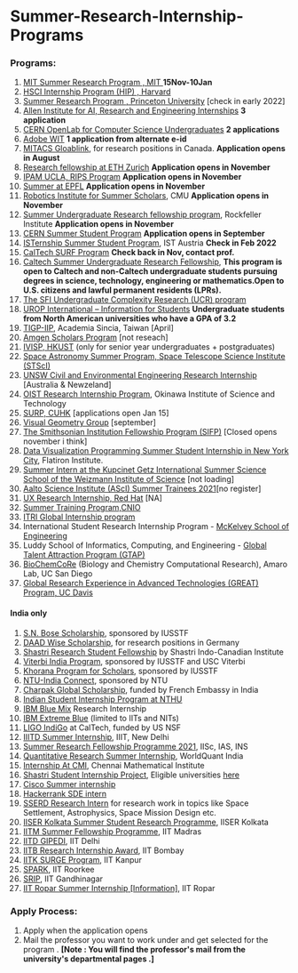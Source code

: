 # Summer-Research-Internship-Programs

### Programs:
1.  [MIT Summer Research Program , MIT ](https://oge.mit.edu/graddiversity/msrp/) **15Nov-10Jan**
1.   [HSCI Internship Program (HIP) , Harvard](https://hsci.harvard.edu/research/hsci-internship-program-hip)
2.   [Summer Research Program , Princeton University](https://undergraduateresearch.princeton.edu/programs/summer-programs?field_princeton_status_eligibili_value=Non-Princeton+undergrads&field_class_year_eligibility_value=Juniors&field_division_value=Engineering) [check in early 2022]
3.  [Allen Institute for AI, Research and Engineering Internships](https://allenai.org/internships) **3 application**
4.  [CERN OpenLab for Computer Science Undergraduates](https://openlab.cern/education) **2 applications**
5.  [Adobe WIT](https://research.adobe.com/forms/adobe-india-women-in-technology-scholarship/) **1 application from alternate e-id**
6.  [MITACS Gloablink](https://www.mitacs.ca/en/programs/globalink/globalink-research-internship), for research positions in Canada. **Application opens in August**
7.  [Research fellowship at ETH Zurich](https://www.inf.ethz.ch/studies/summer-research-fellowship.html) **Application opens in November**
8.  [IPAM UCLA, RIPS Program](http://www.ipam.ucla.edu/programs/student-research-programs/) **Application opens in November**
9.  [Summer at EPFL](https://summer.epfl.ch/) **Application opens in November**
10.  [Robotics Institute for Summer Scholars](https://riss.ri.cmu.edu/), CMU **Application opens in November**
11.  [Summer Undergraduate Research fellowship program](https://www.rockefeller.edu/education-and-training/surf/), Rockfeller Institute **Application opens in November**
12.  [CERN Summer Student Program](https://careers.cern/summer) **Application opens in September**
13.  [ISTernship Summer Student Program](https://phd.pages.ist.ac.at/isternship/), IST Austria **Check in Feb 2022**
14.  [CalTech SURF Program](https://www.sfp.caltech.edu/programs/surf/application_information) **Check back in Nov, contact prof.**
15.  [Caltech Summer Undergraduate Research Fellowship](https://www.jpl.nasa.gov/edu/intern/apply/caltech-summer-undergraduate-research-fellowship/), **This program is open to Caltech and non-Caltech undergraduate students pursuing degrees in science, technology, engineering or mathematics.Open to U.S. citizens and lawful permanent residents (LPRs).**
16. [The SFI Undergraduate Complexity Research (UCR) program](https://www.santafe.edu/engage/learn/programs/undergraduate-complexity-research)
17. [UROP International – Information for Students](https://www.rwth-aachen.de/cms/root/Forschung/Angebote-fuer-Forschende/Angebote-fuer-Studierende/UROP/UROP-INternational/~wnr/Informationen-fuer-Studierende/?lidx=1) **Undergraduate students from North American universities who have a GPA of 3.2**
18. [TIGP-IIP](https://tigpsip.apps.sinica.edu.tw/index.php), Academia Sincia, Taiwan [April]
18. [Amgen Scholars Program](amgenscholars.com/asia-program) [not reseach]
19. [IVISP, HKUST](https://pg.ust.hk/ivisp) (only for senior year undergraduates + postgraduates)
20. [Space Astronomy Summer Program, Space Telescope Science Institute (STScI)](http://www.stsci.edu/opportunities/space-astronomy-summer-program)
21. [UNSW Civil and Environmental Engineering Research Internship](https://www.engineering.unsw.edu.au/civil-engineering/study-with-us/international-exchange/research-internship-to-unsw-for-international-students) [Australia & Newzeland]
22. [OIST Research Internship Program](https://groups.oist.jp/grad/research-interns), Okinawa Institute of Science and Technology
23. [SURP, CUHK](http://www.summer.cuhk.edu.hk/surp/) [applications open Jan 15]
24. [Visual Geometry Group](https://www.robots.ox.ac.uk/~vgg/) [september]
25. [The Smithsonian Institution Fellowship Program (SIFP)](https://www.smithsonianofi.com/fellowship-opportunities/smithsonian-institution-fellowship-program/) [Closed opens november i think]
26. [Data Visualization Programming Summer Student Internship in New York City](https://simonsfoundation.wd1.myworkdayjobs.com/en-US/simonsfoundationcareers/job/162-Fifth-Avenue/Data-Visualization-Intern--SCC_R0000579), Flatiron Institute. 
27. [Summer Intern at the Kupcinet Getz International Summer Science School of the Weizmann Institute of Science](https://www.weizmann.ac.il/feinberg/admissions/kupcinet-getz-international-summer-school/about-program-0) [not loading]
28. [Aalto Science Institute (AScI) Summer Trainees 2021](https://www.aalto.fi/en/open-positions/aalto-science-institute-asci-summer-trainees-2021)[no register]
30. [UX Research Internship, Red Hat](https://us-redhat.icims.com/jobs/83084/remote-us-nc/job) [NA]
31. [Summer Training Program,CNIO](https://www.cnio.es/en/education-and-career-development/career-development-programmes/undergraduate-students/)
32. [ITRI Global Internship program](https://www.itri.org.tw/english/ListStyle.aspx?DisplayStyle=05&SiteID=1&MmmID=617731531432246346)
33. International Student Research Internship Program - [McKelvey School of Engineering](https://engineering.wustl.edu/academics/undergraduate-research/international-student-research-internship-program.html)
34. Luddy School of Informatics, Computing, and Engineering - [Global Talent Attraction Program (GTAP)](https://luddy.indiana.edu/research/student-research/fellowship.html)
35. [BioChemCoRe](https://biochemcore.ucsd.edu/) (Biology and Chemistry Computational Research), Amaro Lab, UC San Diego 
36. [Global Research Experience in Advanced Technologies (GREAT) Program, UC Davis](https://great.ucdavis.edu/)

#### India only

1. [S.N. Bose Scholarship](http://iusstf.org/story/53-74-For-Indian-Students.html), sponsored by IUSSTF
2. [DAAD Wise Scholarship](https://www.daad.de/go/en/stipa50015295), for research positions in Germany
1. [Shastri Research Student Fellowship](https://www.shastriinstitute.org/shastri-research-student-fellowship) by Shastri Indo-Canadian Institute
2. [Viterbi India Program](https://www.iusstf.org/program/iusstf-viterbi-program), sponsored by IUSSTF and USC Viterbi
3. [Khorana Program for Scholars](https://www.iusstf.org/program/khorana-program-for-scholars), sponsored by IUSSTF
4. [NTU-India Connect](http://global.ntu.edu.sg/GMP/ic/Pages/default.aspx), sponsored by NTU
5. [Charpak Global Scholarship](https://www.inde.campusfrance.org/charpak-lab-scholarship), funded by French Embassy in India
6. [Indian Student Internship Program at NTHU](http://oga.nthu.edu.tw/news.php?id=233&lang=en)
7. [IBM Blue Mix](https://researcher.watson.ibm.com/researcher/view_group_subpage.php?id=8101) Research Internship
8. [IBM Extreme Blue](http://www-07.ibm.com/employment/in/students/extreme-blue/index.html) (limited to IITs and NITs)
9. [LIGO IndiGo](http://jobs.gw-indigo.org/tiki-index.php?page=LIGO-IndIGO+Summer+Students+Program) at CalTech, funded by US NSF
10. [IIITD Summer Internship](https://www.iiitd.ac.in/placement/internships), IIIT, New Delhi
11. [Summer Research Fellowship Programme 2021](https://web-japps.ias.ac.in:8443/fellowship2021/application_instructions.jsp), IISc, IAS, INS
12. [Quantitative Research Summer Internship](https://websim.worldquantchallenge.com/en/cms/wqc/summerprograms/india/), WorldQuant India
13. [Internship At CMI](https://www.cmi.ac.in/admissions/internships.php), Chennai Mathematical Institute
14. [Shastri Student Internship Project](https://www.shastriinstitute.org/Shastri_Student_Internship_Project), Eligible universities [here](https://www.shastriinstitute.org/member-council)
15. [Cisco Summer internship](https://jobs.cisco.com/jobs/ProjectDetail/Software-Engineer-Bachelor-s-Intern-United-States/1295250?source=Pitt+CSC&tags=CDC+SnNG+students-and-new-graduate-programs)
16. [Hackerrank SDE intern](https://breakinghierarchy.com/hackerrank-sde-intern/)
17. [SSERD Research Intern](https://www.sserd.org/internship/) for research work in topics like Space Settlement, Astrophysics, Space Mission Design etc.
18. [IISER Kolkata Summer Student Research Programme](https://www.iiserkol.ac.in/~summer.research/), IISER Kolkata
19. [IITM Summer Fellowship Programme](https://sfp.iitm.ac.in), IIT Madras
20. [IITD GIPEDI](https://web.iitd.ac.in/~subrat/SummerInternshipRules.htm), IIT Delhi
21. [IITB Research Internship Award](http://www.iitb.ac.in/en/education/research-internship), IIT Bombay
22. [IITK SURGE Program](http://surge.iitk.ac.in/about.html), IIT Kanpur
23. [SPARK](http://spark.iitr.ac.in/), IIT Roorkee
24. [SRIP](https://srip.iitgn.ac.in/info/), IIT Gandhinagar
25. [IIT Ropar Summer Internship](https://onlineportal.iitrpr.ac.in/sia-21)[ [Information]](https://www.iitrpr.ac.in/sites/default/files/Advertisement%20for%20Summer%20Internship%202021.pdf), IIT Ropar



### Apply Process:
1. Apply when the application opens
2. Mail the professor you want to work under and get selected for the program . **[Note : You will find the professor's mail from the  university's departmental pages .]**
